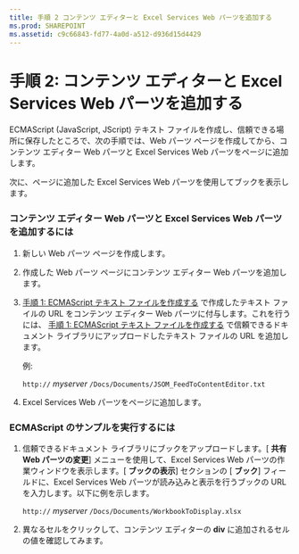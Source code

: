 ```yaml
---
title: 手順 2 コンテンツ エディターと Excel Services Web パーツを追加する
ms.prod: SHAREPOINT
ms.assetid: c9c66843-fd77-4a0d-a512-d936d15d4429
---
```



# 手順 2: コンテンツ エディターと Excel Services Web パーツを追加する

ECMAScript (JavaScript, JScript) テキスト ファイルを作成し、信頼できる場所に保存したところで、次の手順では、Web パーツ ページを作成してから、コンテンツ エディター Web パーツと Excel Services Web パーツをページに追加します。 
  
    
    

次に、ページに追加した Excel Services Web パーツを使用してブックを表示します。 
### コンテンツ エディター Web パーツと Excel Services Web パーツを追加するには


1. 新しい Web パーツ ページを作成します。 
    
  
2. 作成した Web パーツ ページにコンテンツ エディター Web パーツを追加します。
    
  
3.  [手順 1: ECMAScript テキスト ファイルを作成する](step-1-creating-a-ecmascript-text-file.md) で作成したテキスト ファイルの URL をコンテンツ エディター Web パーツに付与します。これを行うには、 [手順 1: ECMAScript テキスト ファイルを作成する](step-1-creating-a-ecmascript-text-file.md) で信頼できるドキュメント ライブラリにアップロードしたテキスト ファイルの URL を追加します。
    
    例: 
    
     `http://` _myserver_ `/Docs/Documents/JSOM_FeedToContentEditor.txt`
    
  
4. Excel Services Web パーツをページに追加します。
    
  

### ECMAScript のサンプルを実行するには


1. 信頼できるドキュメント ライブラリにブックをアップロードします。[ **共有 Web パーツの変更**] メニューを使用して、Excel Services Web パーツの作業ウィンドウを表示します。[ **ブックの表示**] セクションの [ **ブック**] フィールドに、Excel Services Web パーツが読み込みと表示を行うブックの URL を入力します。以下に例を示します。 
    
     `http://` _myserver_ `/Docs/Documents/WorkbookToDisplay.xlsx`
    
  
2. 異なるセルをクリックして、コンテンツ エディターの **div** に追加されるセルの値を確認してみます。
    
  

